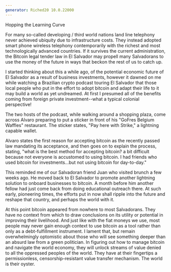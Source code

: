 ```yaml
---
generator: Riched20 10.0.22000
---
```


Hopping the Learning Curve

For many so-called developing / third world nations land line telephony
never achieved ubiquity due to infrastructure costs. They instead
adopted smart phone wireless telephony contemporarily with the richest
and most technologically advanced countries. If it survives the current
administration, the Bitcoin legal tender law in El Salvador may propell
many Salvadorans to use the money of the future in ways that beckon the
rest of us to catch up.

I started thinking about this a while ago, of the potential economic
future of El Salvador as a result of business investments, however it
dawned on me while watching a Brazilian crypto podcast touring El
Salvador that those local people who put in the effort to adopt bitcoin
and adapt their life to it may build a world as yet undreamed. At first
I presumed all of the benefits coming from foreign private
investment\--what a typical colonial perspective!

The two hosts of the podcast, while walking around a shopping plaza,
come across Alvaro preparing to put a sticker in front of his \"GoFres
Belgium Waffles\" restaurant. The sticker states, \"Pay here with
Strike,\" a lightning capable wallet.

Alvaro states the first reason for accepting bitcoin as the recently
passed law mandating its acceptance, and then goes on to explain the
process, stating, \"what is the best method for accepting bitcoin? a bit
difficult because not everyone is accustomed to using bitcoin. I had
friends who used bitcoin for investments\...but not using bitcoin for
day-to-day.\"

This reminded me of our Salvadoran friend Juan who visited brunch a few
weeks ago. He moved back to El Salvador to promote another lightning
solution to onboard businesses to bitcoin. A month before him another
fellow had just come back from doing educational outreach there. At such
early, pioneering times, the efforts put in now shall ripple into the
future and reshape that country, and perhaps the world with it.

At this point bitcoin appeared from nowhere to most Salvadorans. They
have no context from which to draw conclusions on its utility or
potential in improving their livelihood. And just like with the fiat
moneys we use, most people may never gain enough context to use bitcoin
as a tool rather than only as a debt-fulfillment instrument. I lament
that, but remain overwhelmingly optomistic about those who will see
something deeper than an absurd law from a green politician. In figuring
out how to manage bitcoin and navigate the world economy, they will
unlock streams of value denied to all the oppressed peoples of the
world. They have at their fingertips a permissionless,
censorship-resistant value transfer mechanism. The world is their
oyster.

